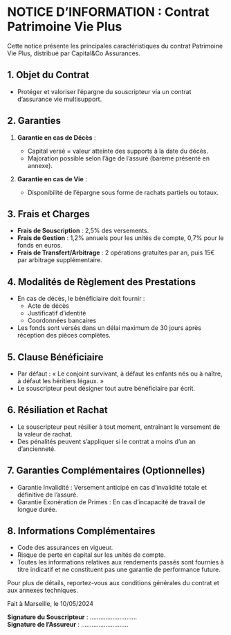 # NOTICE D’INFORMATION : Contrat Patrimoine Vie Plus

Cette notice présente les principales caractéristiques du contrat Patrimoine Vie Plus, distribué par Capital&Co Assurances.

## 1. Objet du Contrat

- Protéger et valoriser l’épargne du souscripteur via un contrat d’assurance vie multisupport.

## 2. Garanties

1. **Garantie en cas de Décès** :  
   - Capital versé = valeur atteinte des supports à la date du décès.  
   - Majoration possible selon l’âge de l’assuré (barème présenté en annexe).

2. **Garantie en cas de Vie** :  
   - Disponibilité de l’épargne sous forme de rachats partiels ou totaux.

## 3. Frais et Charges

- **Frais de Souscription** : 2,5% des versements.  
- **Frais de Gestion** : 1,2% annuels pour les unités de compte, 0,7% pour le fonds en euros.
- **Frais de Transfert/Arbitrage** : 2 opérations gratuites par an, puis 15€ par arbitrage supplémentaire.

## 4. Modalités de Règlement des Prestations

- En cas de décès, le bénéficiaire doit fournir :  
  - Acte de décès  
  - Justificatif d’identité  
  - Coordonnées bancaires  
- Les fonds sont versés dans un délai maximum de 30 jours après réception des pièces complètes.

## 5. Clause Bénéficiaire

- Par défaut : « Le conjoint survivant, à défaut les enfants nés ou à naître, à défaut les héritiers légaux. »
- Le souscripteur peut désigner tout autre bénéficiaire par écrit.  

## 6. Résiliation et Rachat

- Le souscripteur peut résilier à tout moment, entraînant le versement de la valeur de rachat.
- Des pénalités peuvent s’appliquer si le contrat a moins d’un an d’ancienneté.

## 7. Garanties Complémentaires (Optionnelles)

- Garantie Invalidité : Versement anticipé en cas d’invalidité totale et définitive de l’assuré.
- Garantie Exonération de Primes : En cas d’incapacité de travail de longue durée.

## 8. Informations Complémentaires

- Code des assurances en vigueur.
- Risque de perte en capital sur les unités de compte.
- Toutes les informations relatives aux rendements passés sont fournies à titre indicatif et ne constituent pas une garantie de performance future.

Pour plus de détails, reportez-vous aux conditions générales du contrat et aux annexes techniques.

Fait à Marseille, le 10/05/2024

**Signature du Souscripteur** : ………………………  
**Signature de l’Assureur** : ………………………
